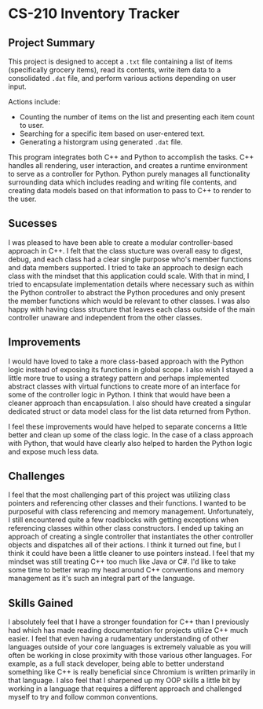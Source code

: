 # CS-210 Inventory Tracker

## Project Summary
This project is designed to accept a `.txt` file containing a list of items (specifically grocery items), read its contents, write item data to a consolidated `.dat` file, and perform various actions depending on user input.

Actions include:
 - Counting the number of items on the list and presenting each item count to user.
 - Searching for a specific item based on user-entered text.
 - Generating a historgram using generated `.dat` file.
 
This program integrates both C++ and Python to accomplish the tasks. C++ handles all rendering, user interaction, and creates a runtime environment to serve as a controller for Python. Python purely manages all functionality surrounding data which includes reading and writing file contents, and creating data models based on that information to pass to C++ to render to the user.

## Sucesses
I was pleased to have been able to create a modular controller-based approach in C++. I felt that the class stucture was overall easy to digest, debug, and each class had a clear single purpose who's member functions and data members supported. I tried to take an approach to design each class with the mindset that this application could scale. With that in mind, I tried to encapsulate implementation details where necessary such as within the Python controller to abstract the Python procedures and only present the member functions which would be relevant to other classes. I was also happy with having class structure that leaves each class outside of the main controller unaware and independent from the other classes.

## Improvements
I would have loved to take a more class-based approach with the Python logic instead of exposing its functions in global scope. I also wish I stayed a little more true to using a strategy pattern and perhaps implemented abstract classes with virtual functions to create more of an interface for some of the controller logic in Python. I think that would have been a cleaner approach than encapsulation. I also should have created a singular dedicated struct or data model class for the list data returned from Python.

I feel these improvements would have helped to separate concerns a little better and clean up some of the class logic. In the case of a class approach with Python, that would have clearly also helped to harden the Python logic and expose much less data.

## Challenges
I feel that the most challenging part of this project was utilizing class pointers and referencing other classes and their functions. I wanted to be purposeful with class referencing and memory management. Unfortunately, I still encountered quite a few roadblocks with getting exceptions when referencing classes within other class constructors. I ended up taking an approach of creating a single controller that instantiates the other controller objects and dispatches all of their actions. I think it turned out fine, but I think it could have been a little cleaner to use pointers instead. I feel that my mindset was still treating C++ too much like Java or C#. I'd like to take some time to better wrap my head around C++ conventions and memory management as it's such an integral part of the language.

## Skills Gained
I absolutely feel that I have a stronger foundation for C++ than I previously had which has made reading documentation for projects utilize C++ much easier. I feel that even having a rudamentary understanding of other languages outside of your core languages is extremely valuable as you will often be working in close proximity with those various other languages. For example, as a full stack developer, being able to better understand something like C++ is really beneficial since Chromium is written primarily in that language. I also feel that I sharpened up my OOP skills a little bit by working in a language that requires a different approach and challenged myself to try and follow common conventions.
